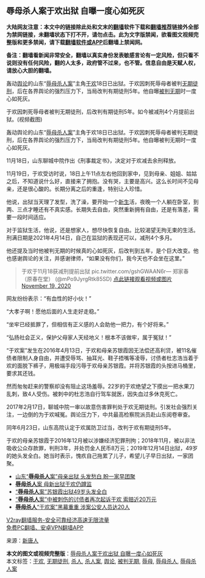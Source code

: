  <h2>辱母杀人案于欢出狱 自曝一度心如死灰</h2> <p class="notice"><b>大陆网友注意：本文中的链接除此处和文末的<a href="https://github.com/bannedbook/fanqiang" >翻墙</a>软件下载和<a href="https://github.com/killgcd/justmysocks/blob/master/README.md">翻墙推荐</a>链接外全部为禁网链接，未翻墙状态下打不开，请勿点击。此为文字版禁闻，欲看图文视频完整版和更多禁闻，请下载<a href="https://github.com/bannedbook/fanqiang">翻墙软件或APP</a>后翻墙上禁闻网。</p><p>备注：翻墙看新闻非常安全，翻墙以真实身份发表敏感言论有一定风险，但只看不说则没有任何风险，翻的人太多，政府管不过来，也不管。信息自由是天赋人权，请放心大胆的翻墙。</b></p>  <div class="entry"> <p id="summary">轰动<a href="https://www.bannedbook.org/bnews/tag/%E8%88%86%E8%AE%BA/" class="st_tag internal_tag" rel="tag" title="标签 舆论 下的日志">舆论</a>的山东“<a href="https://www.bannedbook.org/bnews/tag/%E8%BE%B1%E6%AF%8D/" class="st_tag internal_tag" rel="tag" title="标签 辱母 下的日志">辱母</a><a href="https://www.bannedbook.org/bnews/tag/%E6%9D%80%E4%BA%BA%E6%A1%88/" class="st_tag internal_tag" rel="tag" title="标签 杀人案 下的日志">杀人案</a>”主角<a href="https://www.bannedbook.org/bnews/tag/%E4%BA%8E%E6%AC%A2/" class="st_tag internal_tag" rel="tag" title="标签 于欢 下的日志">于欢</a>18日已出狱。于欢因刺死辱母者被判<a href="https://www.bannedbook.org/bnews/tag/%E6%97%A0%E6%9C%9F%E5%BE%92%E5%88%91/" class="st_tag internal_tag" rel="tag" title="标签 无期徒刑 下的日志">无期徒刑</a>，后在各界舆论的强烈压力下，当局改判有期徒刑5年。他自曝<a href="https://www.bannedbook.org/bnews/tag/%E8%A2%AB%E5%88%A4%E6%97%A0%E6%9C%9F/" class="st_tag internal_tag" rel="tag" title="标签 被判无期 下的日志">被判无期</a>时一度心如死灰。</p> <p id="conimg"></p> <p>于欢因刺死辱母者被判无期徒刑，后改判有期徒刑5年。如今被减刑4个月提前出狱。(视频截图)</p> <p>轰动舆论的山东“<a href="https://www.bannedbook.org/bnews/tag/%E8%BE%B1%E6%AF%8D%E6%9D%80%E4%BA%BA%E6%A1%88/" class="st_tag internal_tag" rel="tag" title="标签 辱母杀人案 下的日志">辱母杀人案</a>”主角于欢18日已出狱。于欢因刺死辱母者被判无期徒刑，后在各界舆论的强烈压力下，当局改判有期徒刑5年。他自曝被判无期时一度心如死灰。</p> <p>11月18日，山东聊城中院作出《刑事裁定书》，决定对于欢减去余刑释放。</p> <p>11月19日，于欢受访时说，18日上午11点左右他回到家中，见到母亲、姐姐、姑姑之后，不知道说什么好，直接来了拥抱。没有哭，主要是高兴。这么长时间不见母亲，还是很心酸的。长期分离之后的重逢，特别让人珍惜。</p>  <p>他说，出狱当天理了发型，洗了澡，要开始一个<span class='wp_keywordlink'><a href="https://www.bannedbook.org/forum2/topic1642.html" title="正见网《新生》" target="_blank">新生</a></span>活，夜晚一个人躺在卧室，到两、三点才睡还有不真实感。长期失去自由，突然重新拥有自由，还是有落差，需要一段时间适应。</p> <p>对于监狱生活，他说，还是想家人，想尽快恢复自由。比较渴望无拘无束的生活。刑满日期是2021年4月14日，自己在监狱的表现还可以，减刑4个多月。</p> <p>他还提及当时他被判无期的时候真的心如死灰，后改判到五年，是个巨大改变。他也感谢舆论的关注，并感谢律师，“如果没有你们，我今天也不会坐在这里。”</p> <blockquote><p>于欢于11月18获减刑提前出狱 pic.twitter.com/gshGWAAN6r— 郑家春（原春在堂） (@mPo9JyrgRtk85SD) <a href="https://twitter.com/mPo9JyrgRtk85SD/status/1329456108902223872?ref_src=twsrc%5Etfw">点此链接观看视频或图片 November 19, 2020</a></p></blockquote> <p>网友纷纷表示：“有血性的好小伙！”</p> <p>“大孝子啊！愿他后面的人生走好走稳。”</p>  <p>“坐牢已经抵罪了，但相信有正义感的人会助他一把力，有个好将来。”</p> <p>“弘扬社会正义，保护父母家人天经地义！根本不该做牢，属于冤狱！”</p> <p>“于欢案”发生在2016年4月13日，于欢和母亲苏银霞因无法偿还高利贷，被11名催债者限制人身自由，并遭受辱骂、抽耳光、鞋子捂嘴等凌辱，讨债者杜志浩当着于欢的面脱下裤子，用极端手段污辱于欢母亲苏银霞。并将苏银霞的头按进马桶里，要求其还钱。</p> <p>然而匆匆赶来的警察却没有阻止这场羞辱。22岁的于欢绝望之下摸出一把水果刀乱刺，致4人受伤。被刺中的杜志浩自行驾车就医，因失血过多休克死亡。</p> <p>2017年2月17日，聊城中院一审以故意伤害罪判处于欢无期徒刑。引发社会强烈关注，一边倒的为于欢喊冤。舆论压力下，中共最高检察院派员赴山东阅卷审查。</p> <p>同年6月23日，山东高院认定于欢属防卫过当，改判于欢有期徒刑5年。</p>  <p>于欢的母亲苏银霞于2016年12月被以涉嫌经济犯罪刑拘；2018年11月，被以非法吸收公众存款罪，判刑3年，并处罚金人民币8万元；2019年12月14日出狱，49岁的她头发全白。她当时表示，愧疚自己拖累了儿子，希望儿子早日出狱，一家团聚。</p> <ul class='op-related-articles' title='相关阅读'> <li><a href='https://www.bannedbook.org/bnews/comments/20191218/1243128.html' target='_blank'>山东“<b>辱母杀人</b>案”母亲出狱 头发愁白 盼一家早团聚</a></li> <li><a href='https://www.bannedbook.org/bnews/cbnews/20191217/1242379.html' target='_blank'><b>辱母杀人</b>案 母新出狱于欢仍蹲监</a></li> <li><a href='https://www.bannedbook.org/bnews/cbnews/20191216/1242223.html' target='_blank'>“<b>辱母杀人</b>案”苏银霞出狱49岁头发全白</a></li> <li><a href='https://www.bannedbook.org/bnews/baitai/20191027/1213699.html' target='_blank'>“<b>辱母杀人</b>案”中被刺伤的讨债者再次起诉于欢 索赔近20万元</a></li> <li><a href='https://www.bannedbook.org/bnews/cbnews/20181018/1015142.html' target='_blank'><b>辱母杀人</b>“于欢案”黑幕重重 涉案公安人员达20人</a></li> </ul> <p class="texttj"> <a href="https://www.bannedbook.org/forum23/topic22702.html" target="_blank">V2ray翻墙服务-安全可靠经济高速无限流量</a><br/> <a href="https://github.com/bannedbook/fanqiang/wiki/%E7%A6%81%E9%97%BB%E7%BD%91%E5%AE%89%E5%8D%93%E7%BF%BB%E5%A2%99%E6%96%B0%E9%97%BBAPP" target="_blank">免费PC翻墙、安卓VPN翻墙APP</a></p><p> 来源：<span class='wp_keywordlink_affiliate'><a href="https://www.ntdtv.com/" title="新唐人">新唐人</a></span> </p><a name='sharetosocial'></a>       <div><b>本文的图文或视频完整版</b>：<a href='https://www.bannedbook.org/bnews/cbnews/20201120/1434186.html'>辱母杀人案于欢出狱 自曝一度心如死灰</a></div>  </div><!--END ENTRY--> <div class="postfooter"> <div>本文标签：<a href="https://www.bannedbook.org/bnews/tag/%E4%BA%8E%E6%AC%A2/" rel="tag">于欢</a>, <a href="https://www.bannedbook.org/bnews/tag/%E6%97%A0%E6%9C%9F%E5%BE%92%E5%88%91/" rel="tag">无期徒刑</a>, <a href="https://www.bannedbook.org/bnews/tag/%E6%9D%80%E4%BA%BA/" rel="tag">杀人</a>, <a href="https://www.bannedbook.org/bnews/tag/%E6%9D%80%E4%BA%BA%E6%A1%88/" rel="tag">杀人案</a>, <a href="https://www.bannedbook.org/bnews/tag/%E8%88%86%E8%AE%BA/" rel="tag">舆论</a>, <a href="https://www.bannedbook.org/bnews/tag/%E8%A2%AB%E5%88%A4%E6%97%A0%E6%9C%9F/" rel="tag">被判无期</a>, <a href="https://www.bannedbook.org/bnews/tag/%E8%BE%B1%E6%AF%8D/" rel="tag">辱母</a>, <a href="https://www.bannedbook.org/bnews/tag/%E8%BE%B1%E6%AF%8D%E6%9D%80%E4%BA%BA/" rel="tag">辱母杀人</a>, <a href="https://www.bannedbook.org/bnews/tag/%E8%BE%B1%E6%AF%8D%E6%9D%80%E4%BA%BA%E6%A1%88/" rel="tag">辱母杀人案</a></div>  </div><!--END POSTFOOTER--> 